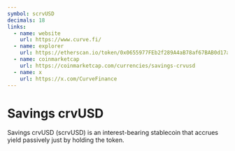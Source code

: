 ```yaml
---
symbol: scrvUSD
decimals: 18
links:
  - name: website
    url: https://www.curve.fi/
  - name: explorer
    url: https://etherscan.io/token/0x0655977FEb2f289A4aB78af67BAB0d17aAb84367
  - name: coinmarketcap
    url: https://coinmarketcap.com/currencies/savings-crvusd
  - name: x
    url: https://x.com/CurveFinance
---
```


# Savings crvUSD

Savings crvUSD (scrvUSD) is an interest-bearing stablecoin that accrues yield passively just by holding the token.
